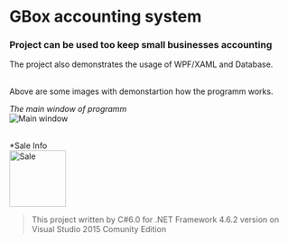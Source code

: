 ﻿# GBox accounting system
### Project can be used too keep small businesses accounting
The project also demonstrates the usage of WPF/XAML and Database.

<br/>
Above are some images with demonstartion how the programm works.
<br/>

*The main window of programm* <br/>
![Main window](https://github.com/harutyunyanhayk/PublicProjects/blob/master/SomeSmallAccounting/DemoPics/GBMain.JPG)

<br/>
*Sale Info <br/>
<img src="https://github.com/harutyunyanhayk/PublicProjects/blob/master/SomeSmallAccounting/DemoPics/GBSale.JPG" alt="Sale"  heigh="100" width="100">
 
<br/>

> This project written by C#6.0 for .NET Framework 4.6.2 version on Visual Studio 2015 Comunity Edition
